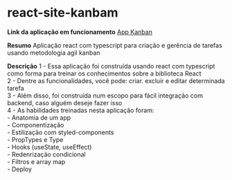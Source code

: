 # react-site-kanbam
**Link da aplicação em funcionamento**
<a href="https://appkanban.netlify.app/">App Kanban</a>

**Resumo**
Aplicação react com typescript para criação e gerência de tarefas usando metodologia agil kanban

**Descrição**
1 - Essa aplicação foi construída usando react com typescript como forma para treinar os conhecimentos sobre a biblioteca React <br>
2 - Dentre as funcionalidades, você pode: criar. excluir e editar determinada tarefa<br>
3 - Além disso, foi construída num escopo para fácil integração com backend, caso alguém deseje fazer isso<br>
4 - As habilidades treinadas nesta aplicação foram: <br>
    - Anatomia de um app<br>
    - Componentização<br>
    - Estilização com styled-components<br>
    - PropTypes e Type<br>
    - Hooks (useState, useEffect)<br>
    - Redenrização condicional<br>
    - Filtros e array map<br>
    - Deploy<br>
